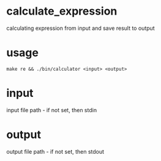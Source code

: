 # calculate_expression
calculating expression from input and save result to output

# usage
    make re && ./bin/calculator <input> <output>

# input
input file path - if not set, then stdin

# output
output file path - if not set, then stdout
